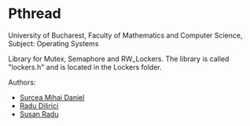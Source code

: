 # Pthread
University of Bucharest, Faculty of Mathematics and Computer Science,
Subject: Operating Systems

Library for Mutex, Semaphore and RW_Lockers.
The library is called "lockers.h" and is located in the Lockers folder.

Authors:
- [Surcea Mihai Daniel](https://github.com/Treefold)
- [Radu Dilirici](https://github.com/radudilirici)
- [Susan Radu](https://github.com/SusanRadu)
